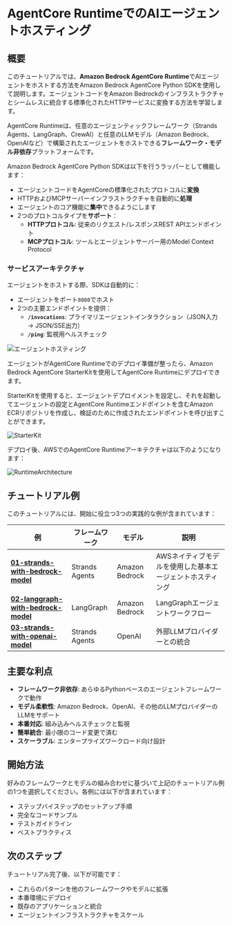 # AgentCore RuntimeでのAIエージェントホスティング

## 概要

このチュートリアルでは、**Amazon Bedrock AgentCore Runtime**でAIエージェントをホストする方法をAmazon Bedrock AgentCore Python SDKを使用して説明します。エージェントコードをAmazon Bedrockのインフラストラクチャとシームレスに統合する標準化されたHTTPサービスに変換する方法を学習します。

AgentCore Runtimeは、任意のエージェンティックフレームワーク（Strands Agents、LangGraph、CrewAI）と任意のLLMモデル（Amazon Bedrock、OpenAIなど）で構築されたエージェントをホストできる**フレームワーク・モデル非依存**プラットフォームです。

Amazon Bedrock AgentCore Python SDKは以下を行うラッパーとして機能します：

- エージェントコードをAgentCoreの標準化されたプロトコルに**変換**
- HTTPおよびMCPサーバーインフラストラクチャを自動的に**処理**
- エージェントのコア機能に**集中**できるようにします
- 2つのプロトコルタイプを**サポート**：
  - **HTTPプロトコル**: 従来のリクエスト/レスポンスREST APIエンドポイント
  - **MCPプロトコル**: ツールとエージェントサーバー用のModel Context Protocol

### サービスアーキテクチャ

エージェントをホストする際、SDKは自動的に：

- エージェントをポート`8080`でホスト
- 2つの主要エンドポイントを提供：
  - **`/invocations`**: プライマリエージェントインタラクション（JSON入力 → JSON/SSE出力）
  - **`/ping`**: 監視用ヘルスチェック

![エージェントホスティング](images/hosting_agent_python_sdk.png)

エージェントがAgentCore Runtimeでのデプロイ準備が整ったら、Amazon Bedrock AgentCore StarterKitを使用してAgentCore Runtimeにデプロイできます。

StarterKitを使用すると、エージェントデプロイメントを設定し、それを起動してエージェントの設定とAgentCore Runtimeエンドポイントを含むAmazon ECRリポジトリを作成し、検証のために作成されたエンドポイントを呼び出すことができます。

![StarterKit](../images/runtime_overview.png)

デプロイ後、AWSでのAgentCore Runtimeアーキテクチャは以下のようになります：

![RuntimeArchitecture](../images/runtime_architecture.png)

## チュートリアル例

このチュートリアルには、開始に役立つ3つの実践的な例が含まれています：

| 例                                                                | フレームワーク | モデル          | 説明                                    |
| ---------------------------------------------------------------------- | -------------- | -------------- | ------------------------------------------ |
| **[01-strands-with-bedrock-model](01-strands-with-bedrock-model)**     | Strands Agents | Amazon Bedrock | AWSネイティブモデルを使用した基本エージェントホスティング |
| **[02-langgraph-with-bedrock-model](02-langgraph-with-bedrock-model)** | LangGraph      | Amazon Bedrock | LangGraphエージェントワークフロー                  |
| **[03-strands-with-openai-model](03-strands-with-openai-model)**       | Strands Agents | OpenAI         | 外部LLMプロバイダーとの統合    |

## 主要な利点

- **フレームワーク非依存**: あらゆるPythonベースのエージェントフレームワークで動作
- **モデル柔軟性**: Amazon Bedrock、OpenAI、その他のLLMプロバイダーのLLMをサポート
- **本番対応**: 組み込みヘルスチェックと監視
- **簡単統合**: 最小限のコード変更で済む
- **スケーラブル**: エンタープライズワークロード向け設計

## 開始方法

好みのフレームワークとモデルの組み合わせに基づいて上記のチュートリアル例の1つを選択してください。各例には以下が含まれています：

- ステップバイステップのセットアップ手順
- 完全なコードサンプル
- テストガイドライン
- ベストプラクティス

## 次のステップ

チュートリアル完了後、以下が可能です：

- これらのパターンを他のフレームワークやモデルに拡張
- 本番環境にデプロイ
- 既存のアプリケーションと統合
- エージェントインフラストラクチャをスケール